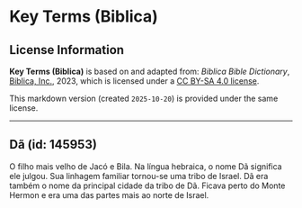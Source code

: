 # Key Terms (Biblica)

## License Information

**Key Terms (Biblica)** is based on and adapted from: _Biblica Bible Dictionary_, [Biblica, Inc.](https://www.biblica.com/), 2023, which is licensed under a [CC BY-SA 4.0 license](https://creativecommons.org/licenses/by-sa/4.0/legalcode.en).

This markdown version (created `2025-10-20`) is provided under the same license.



--------------------------------

## Dã (id: 145953)

O filho mais velho de Jacó e Bila. Na língua hebraica, o nome Dã significa ele julgou. Sua linhagem familiar tornou\-se uma tribo de Israel. Dã era também o nome da principal cidade da tribo de Dã. Ficava perto do Monte Hermon e era uma das partes mais ao norte de Israel.


